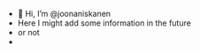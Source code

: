 - 👋 Hi, I’m @joonaniskanen
- Here I might add some information in the future
- or not
- 



  

<!---
joonaniskanen/joonaniskanen is a ✨ special ✨ repository because its `README.md` (this file) appears on your GitHub profile.
You can click the Preview link to take a look at your changes.
--->
